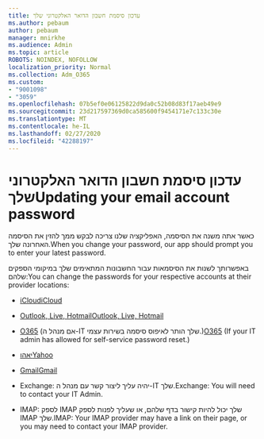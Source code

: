 ```yaml
---
title: עדכון סיסמת חשבון הדואר האלקטרוני שלך
ms.author: pebaum
author: pebaum
manager: mnirkhe
ms.audience: Admin
ms.topic: article
ROBOTS: NOINDEX, NOFOLLOW
localization_priority: Normal
ms.collection: Adm_O365
ms.custom:
- "9001098"
- "3059"
ms.openlocfilehash: 07b5ef0e06125822d9da0c52b08d83f17aeb49e9
ms.sourcegitcommit: 23d217597369d0ca585600f9454171e7c133c30e
ms.translationtype: MT
ms.contentlocale: he-IL
ms.lasthandoff: 02/27/2020
ms.locfileid: "42288197"
---
```

# <a name="updating-your-email-account-password"></a><span data-ttu-id="7db1b-102">עדכון סיסמת חשבון הדואר האלקטרוני שלך</span><span class="sxs-lookup"><span data-stu-id="7db1b-102">Updating your email account password</span></span>

<span data-ttu-id="7db1b-103">כאשר אתה משנה את הסיסמה, האפליקציה שלנו צריכה לבקש ממך להזין את הסיסמה האחרונה שלך.</span><span class="sxs-lookup"><span data-stu-id="7db1b-103">When you change your password, our app should prompt you to enter your latest password.</span></span>

<span data-ttu-id="7db1b-104">באפשרותך לשנות את הסיסמאות עבור החשבונות המתאימים שלך במיקומי הספקים שלהם:</span><span class="sxs-lookup"><span data-stu-id="7db1b-104">You can change the passwords for your respective accounts at their provider locations:</span></span>

- [<span data-ttu-id="7db1b-105">iCloud</span><span class="sxs-lookup"><span data-stu-id="7db1b-105">iCloud</span></span>](https://support.apple.com/HT201487)

- [<span data-ttu-id="7db1b-106">Outlook, Live, Hotmail</span><span class="sxs-lookup"><span data-stu-id="7db1b-106">Outlook, Live, Hotmail</span></span>](https://account.live.com/password/reset)

- <span data-ttu-id="7db1b-107">[O365](https://passwordreset.microsoftonline.com) (אם מנהל ה-IT שלך הותר לאיפוס סיסמה בשירות עצמי.)</span><span class="sxs-lookup"><span data-stu-id="7db1b-107">[O365](https://passwordreset.microsoftonline.com) (If your IT admin has allowed for self-service password reset.)</span></span>

- [<span data-ttu-id="7db1b-108">יאהו</span><span class="sxs-lookup"><span data-stu-id="7db1b-108">Yahoo</span></span>](https://login.yahoo.com/account/challenge/username?done=https%3A%2F%2Fwww.yahoo.com%2F&authMechanism=secondary&chllngnm=base&sessionIndex=QQ--)

- [<span data-ttu-id="7db1b-109">Gmail</span><span class="sxs-lookup"><span data-stu-id="7db1b-109">Gmail</span></span>](https://support.google.com/mail/answer/41078?co=GENIE.Platform%3DDesktop&hl=en)

- <span data-ttu-id="7db1b-110">Exchange: יהיה עליך ליצור קשר עם מנהל ה-IT שלך.</span><span class="sxs-lookup"><span data-stu-id="7db1b-110">Exchange: You will need to contact your IT Admin.</span></span>

- <span data-ttu-id="7db1b-111">IMAP: לספק IMAP שלך יכול להיות קישור בדף שלהם, או שעליך לפנות לספק IMAP שלך.</span><span class="sxs-lookup"><span data-stu-id="7db1b-111">IMAP: Your IMAP provider may have a link on their page, or you may need to contact your IMAP provider.</span></span>